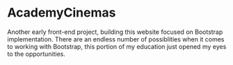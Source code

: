 # AcademyCinemas
Another early front-end project, building this website focused on Bootstrap implementation.
There are an endless number of possiblities when it comes to working with Bootstrap, this 
portion of my education just opened my eyes to the opportunities.